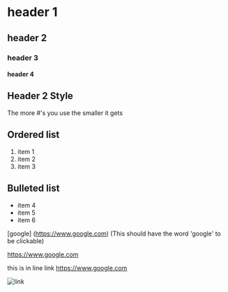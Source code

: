 # header 1  
## header 2
### header 3
#### header 4

## Header 2 Style 
The more #'s you use the smaller it gets 


## Ordered list
1. item 1
2. item 2
3. item 3


## Bulleted list 
- item 4 
- item 5
- item 6


[google] (https://www.google.com)       (This should have the word 'google' to be clickable) 

https://www.google.com

this is in line link <https://www.google.com>



![link](https://mlpnk72yciwc.i.optimole.com/cqhiHLc.WqA8~2eefa/w:auto/h:auto/q:75/https://bleedingcool.com/wp-content/uploads/2014/04/superior-spider-man-4-page-3.jpg)
